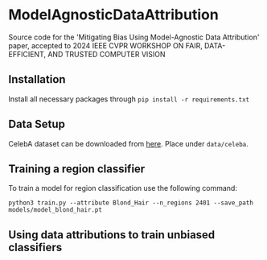# ModelAgnosticDataAttribution

Source code for the 'Mitigating Bias Using Model-Agnostic Data Attribution' paper, accepted to 2024 IEEE CVPR WORKSHOP ON FAIR, DATA-EFFICIENT, AND TRUSTED COMPUTER VISION

## Installation

Install all necessary packages through `pip install -r requirements.txt`

## Data Setup

CelebA dataset can be downloaded from [here](https://mmlab.ie.cuhk.edu.hk/projects/CelebA.html). Place under `data/celeba`.

## Training a region classifier

To train a model for region classification use the following command:

```
python3 train.py --attribute Blond_Hair --n_regions 2401 --save_path models/model_blond_hair.pt
```

## Using data attributions to train unbiased classifiers


